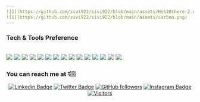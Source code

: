 ```yaml
---
![1](https://github.com/sivi922/sivi922/blob/main/assets/Hi%20there-2.gif)
![1](https://github.com/sivi922/sivi922/blob/main/assets/carbon.png)
---
```

### Tech & Tools Preference

<img src = "https://img.shields.io/badge/-HTML5-E34F26?style=flat&logo=html5&logoColor=white"> <img src = "https://img.shields.io/badge/-CSS3-1572B6?style=flat&logo=css3&logoColor=white">
<img src="https://img.shields.io/badge/-Bootstrap-563D7C?style=flat&logo=bootstrap&logoColor=white">
<img src="https://img.shields.io/badge/-JavaScript-eed718?style=flat&logo=javascript&logoColor=ffffff">
<img src="https://img.shields.io/badge/-Sass-cc6699?style=flat&logo=sass&logoColor=ffffff">
<img src="https://img.shields.io/badge/-React-000000?style=flat&logo=react&logoColor=00c8ff">
<img src="https://img.shields.io/badge/-MySQL-F29111?style=flat&logo=mysql&logoColor=FFFFFF">
<img src="https://img.shields.io/badge/-Express.js-787878?style=flat">
<img src="https://img.shields.io/badge/-Node.js-3C873A?style=flat&logo=Node.js&logoColor=white">
<img src="https://img.shields.io/badge/-Firebase-FFA611?style=flat&logo=firebase&logoColor=FFFFFF">
<img src="http://img.shields.io/badge/-Git-F1502F?style=flat&logo=git&logoColor=FFFFFF">
<img src="http://img.shields.io/badge/-Github-000000?style=flat&logo=github&logoColor=FFFFFF">
<img src="http://img.shields.io/badge/-VS%20Code-007ACC?style=flat&logo=visual%20studio%20code&logoColor=white">
<img src="http://img.shields.io/badge/-Heroku-430098?style=flat&logo=heroku&logoColor=white">
<img src="http://img.shields.io/badge/-Vercel-black?style=flat&logo=vercel&logoColor=white">
---
###                                           You can reach me at 👇🏼
<div align="center">

[![Linkedin Badge](https://img.shields.io/badge/-Silvio%20Marquez-blue?style=social&logo=Linkedin&logoColor=blue&link=https://www.linkedin.com/in/https://www.linkedin.com/in/silviomarquez-dev/)](https://www.linkedin.com/in/silviomarquez-dev/) [![Twitter Badge](http://img.shields.io/badge/-@SilvioMarqzOk-1ca0f1?style=social&logo=twitter&logoColor=blue&link=https://twitter.com/SilvioMarqzOk)](https://twitter.com/SilvioMarqzOk) [![GitHub followers](https://img.shields.io/github/followers/sivi922?label=Follow&style=social)](https://github.com/SilvioMarquez/?tab=follow)
[![Instagram Badge](https://img.shields.io/badge/-silviomarqz-blue?style=social&logo=Instagram&link=https://www.instagram.com/silviomarqz/)](https://www.instagram.com/silviomarqz/) [![Visitors](https://visitor-badge.glitch.me/badge?page_id=SilvioMarquez.visitor-badge)](https://github.com/SilvioMarquez) 

 </div>
